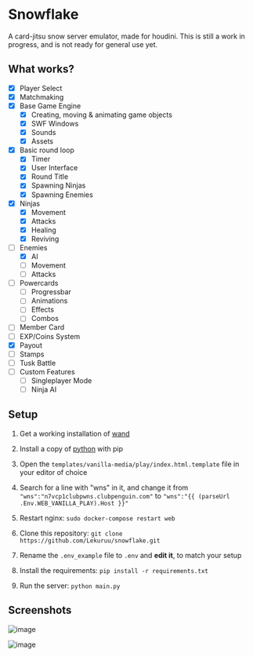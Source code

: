 # Snowflake

A card-jitsu snow server emulator, made for houdini.
This is still a work in progress, and is not ready for general use yet.

## What works?

- [x] Player Select
- [x] Matchmaking
- [x] Base Game Engine
    - [x] Creating, moving & animating game objects
    - [x] SWF Windows
    - [x] Sounds
    - [x] Assets
- [x] Basic round loop
    - [x] Timer
    - [x] User Interface
    - [x] Round Title
    - [x] Spawning Ninjas
    - [x] Spawning Enemies
- [x] Ninjas
    - [x] Movement
    - [x] Attacks
    - [x] Healing
    - [x] Reviving
- [ ] Enemies
    - [x] AI
    - [ ] Movement
    - [ ] Attacks
- [ ] Powercards
    - [ ] Progressbar
    - [ ] Animations
    - [ ] Effects
    - [ ] Combos
- [ ] Member Card
- [ ] EXP/Coins System
- [x] Payout
- [ ] Stamps
- [ ] Tusk Battle
- [ ] Custom Features
    - [ ] Singleplayer Mode
    - [ ] Ninja AI

## Setup

1. Get a working installation of [wand](https://github.com/solero/wand)

2. Install a copy of [python](https://python.org) with pip

2. Open the `templates/vanilla-media/play/index.html.template` file in your editor of choice

3. Search for a line with "wns" in it, and change it from `"wns":"n7vcp1clubpwns.clubpenguin.com"` to `"wns":"{{ (parseUrl .Env.WEB_VANILLA_PLAY).Host }}"`

4. Restart nginx: `sudo docker-compose restart web`

5. Clone this repository: `git clone https://github.com/Lekuruu/snowflake.git`

6. Rename the `.env_example` file to `.env` and **edit it**, to match your setup

7. Install the requirements: `pip install -r requirements.txt`

7. Run the server: `python main.py`

## Screenshots

![image](https://github.com/Lekuruu/snowflake/assets/84310095/107a05aa-79ed-45ec-9b9e-182ec1e686fc)

![image](https://github.com/Lekuruu/snowflake/assets/84310095/61c741a2-b4a4-4133-b596-e0ece93c6e31)
